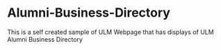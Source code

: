 # Alumni-Business-Directory
<p>This is a self created sample of ULM Webpage that has displays of ULM Alumni Business Directory</p> 
